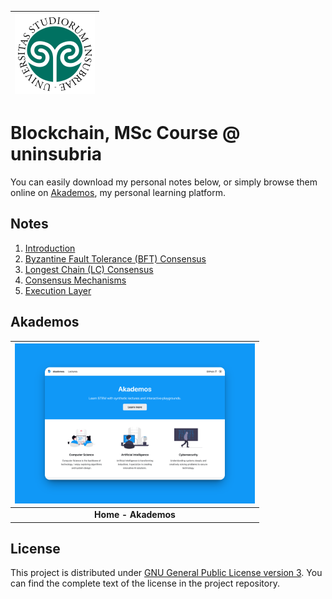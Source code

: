 | <img src="docs/uninsubria.svg" width="128"> |
| - |

# Blockchain, MSc Course @ uninsubria

You can easily download my personal notes below, or simply browse them online on [Akademos](https://www.robertovicario.com/Akademos/docs/category/blockchain), my personal learning platform.

## Notes

1. [Introduction](https://raw.githubusercontent.com/robertovicario/uninsubria-Blockchain/main/dist/1_Introduction.pdf)
2. [Byzantine Fault Tolerance (BFT) Consensus](https://raw.githubusercontent.com/robertovicario/uninsubria-Blockchain/main/dist/2_BFT.pdf)
3. [Longest Chain (LC) Consensus](https://raw.githubusercontent.com/robertovicario/uninsubria-Blockchain/main/dist/3_LC.pdf)
4. [Consensus Mechanisms](https://raw.githubusercontent.com/robertovicario/uninsubria-Blockchain/main/dist/4_Consensus_Mechanisms.pdf)
5. [Execution Layer](https://raw.githubusercontent.com/robertovicario/uninsubria-Blockchain/main/dist/5_Execution_Layer.pdf)

## Akademos

| <img src="https://raw.githubusercontent.com/robertovicario/Akademos/main/docs/cover.png" alt="UI" width="384"> |
| :-: |
| **Home - Akademos** |

## License

This project is distributed under [GNU General Public License version 3](https://opensource.org/license/gpl-3-0). You can find the complete text of the license in the project repository.
